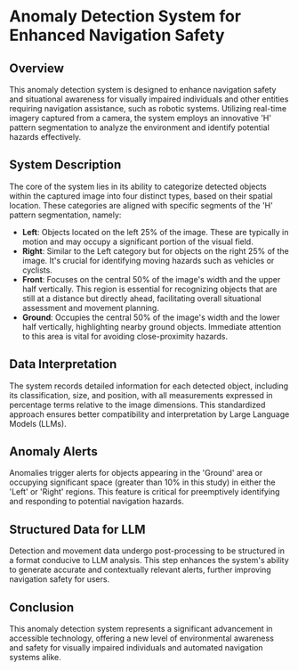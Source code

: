 
# Anomaly Detection System for Enhanced Navigation Safety

## Overview
This anomaly detection system is designed to enhance navigation safety and situational awareness for visually impaired individuals and other entities requiring navigation assistance, such as robotic systems. Utilizing real-time imagery captured from a camera, the system employs an innovative 'H' pattern segmentation to analyze the environment and identify potential hazards effectively.

## System Description
The core of the system lies in its ability to categorize detected objects within the captured image into four distinct types, based on their spatial location. These categories are aligned with specific segments of the 'H' pattern segmentation, namely:

- **Left**: Objects located on the left 25% of the image. These are typically in motion and may occupy a significant portion of the visual field.
- **Right**: Similar to the Left category but for objects on the right 25% of the image. It's crucial for identifying moving hazards such as vehicles or cyclists.
- **Front**: Focuses on the central 50% of the image's width and the upper half vertically. This region is essential for recognizing objects that are still at a distance but directly ahead, facilitating overall situational assessment and movement planning.
- **Ground**: Occupies the central 50% of the image's width and the lower half vertically, highlighting nearby ground objects. Immediate attention to this area is vital for avoiding close-proximity hazards.

## Data Interpretation
The system records detailed information for each detected object, including its classification, size, and position, with all measurements expressed in percentage terms relative to the image dimensions. This standardized approach ensures better compatibility and interpretation by Large Language Models (LLMs).

## Anomaly Alerts
Anomalies trigger alerts for objects appearing in the 'Ground' area or occupying significant space (greater than 10% in this study) in either the 'Left' or 'Right' regions. This feature is critical for preemptively identifying and responding to potential navigation hazards.

## Structured Data for LLM
Detection and movement data undergo post-processing to be structured in a format conducive to LLM analysis. This step enhances the system's ability to generate accurate and contextually relevant alerts, further improving navigation safety for users.

## Conclusion
This anomaly detection system represents a significant advancement in accessible technology, offering a new level of environmental awareness and safety for visually impaired individuals and automated navigation systems alike.
